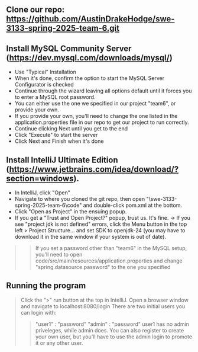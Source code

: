 ## Clone our repo: https://github.com/AustinDrakeHodge/swe-3133-spring-2025-team-6.git

## Install MySQL Community Server (https://dev.mysql.com/downloads/mysql/)
 - Use "Typical" Installation
- When it's done, confirm the option to start the MySQL Server Configurator is checked
- Continue through the wizard leaving all options default until it forces you to enter a MySQL root password.
- You can either use the one we specified in our project "team6", or provide your own.
- If you provide your own, you'll need to change the one listed in the application.properties file in our repo to get our project to run correctly.
- Continue clicking Next until you get to the end
- Click "Execute" to start the server
- Click Next and Finish when it's done

## Install IntelliJ Ultimate Edition (https://www.jetbrains.com/idea/download/?section=windows).
- In IntelliJ, click "Open"
- Navigate to where you cloned the git repo, then open "\swe-3133-spring-2025-team-6\code" and double-click pom.xml at the bottom.
- Click "Open as Project" in the ensuing popup.
- If you get a "Trust and Open Project?" popup, trust us. It's fine.
-> If you see "project jdk is not defined" errors, click the Menu button in the top left > Project Structure... and set SDK to openjdk-24 (you may have to download it in the same window if your system is out of date).
>> If you set a password other than "team6" in the MySQL setup, you'll need to open code/src/main/resources/application.properties and change "spring.datasource.password" to the one you specified

## Running the program
> Click the ">" run button at the top in IntelliJ.
> Open a browser window and navigate to localhost:8080/login
> There are two initial users you can login with:
>> "user1" : "password"
>> "admin" : "password"
> user1 has no admin priveleges, while admin does. You can also register to create your own user, but you'll have to use the admin login to promote it or any other user.
